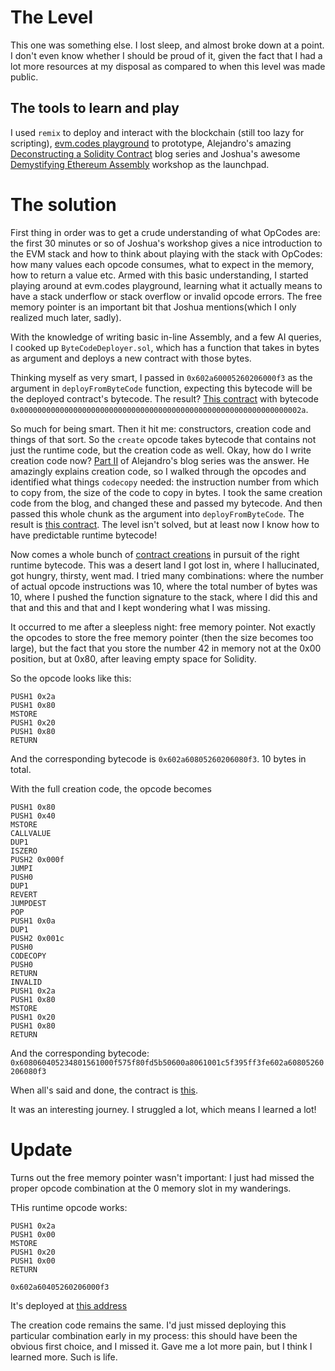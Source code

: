 # The Level

This one was something else. I lost sleep, and almost broke down at a point. I don't even know whether I should be proud of it, given the fact that I had a lot more resources at my disposal as compared to when this level was made public.

## The tools to learn and play

I used `remix` to deploy and interact with the blockchain (still too lazy for scripting), [evm.codes playground](https://www.evm.codes/playground) to prototype, Alejandro's amazing [Deconstructing a Solidity Contract](https://medium.com/@_ajsantander) blog series and Joshua's awesome [Demystifying Ethereum Assembly](https://www.youtube.com/watch?v=btDOvn8pLkA&t=156s) workshop as the launchpad.

# The solution

First thing in order was to get a crude understanding of what OpCodes are: the first 30 minutes or so of Joshua's workshop gives a nice introduction to the EVM stack and how to think about playing with the stack with OpCodes: how many values each opcode consumes, what to expect in the memory, how to return a value etc. Armed with this basic understanding, I started playing around at evm.codes playground, learning what it actually means to have a stack underflow or stack overflow or invalid opcode errors. The free memory pointer is an important bit that Joshua mentions(which I only realized much later, sadly).

With the knowledge of writing basic in-line Assembly, and a few AI queries, I cooked up `ByteCodeDeployer.sol`, which has a function that takes in bytes as argument and deploys a new contract with those bytes.

Thinking myself as very smart, I passed in `0x602a60005260206000f3` as the argument in `deployFromByteCode` function, expecting this bytecode will be the deployed contract's bytecode. The result? [This contract](https://sepolia.etherscan.io/address/0xda69db1489fb81261d797ef5354b1b759c06015f#code) with bytecode `0x000000000000000000000000000000000000000000000000000000000000002a`.

So much for being smart. Then it hit me: constructors, creation code and things of that sort. So the `create` opcode takes bytecode that contains not just the runtime code, but the creation code as well. Okay, how do I write creation code now? [Part II](https://medium.com/zeppelin-blog/deconstructing-a-solidity-contract-part-ii-creation-vs-runtime-6b9d60ecb44c) of Alejandro's blog series was the answer. He amazingly explains creation code, so I walked through the opcodes and identified what things `codecopy` needed: the instruction number from which to copy from, the size of the code to copy in bytes. I took the same creation code from the blog, and changed these and passed my bytecode. And then passed this whole chunk as the argument into `deployFromByteCode`. The result is [this contract](https://sepolia.etherscan.io/address/0xF9d700c4d1b6AEbCb6f12eAA7195C4b0B29D4cF4#code). The level isn't solved, but at least now I know how to have predictable runtime bytecode!

Now comes a whole bunch of [contract creations](https://sepolia.etherscan.io/address/0x2acbf0fd78ca2f4a2b60ec688a89e902022b5cd5#internaltx) in pursuit of the right runtime bytecode. This was a desert land I got lost in, where I hallucinated, got hungry, thirsty, went mad. I tried many combinations: where the number of actual opcode instructions was 10, where the total number of bytes was 10, where I pushed the function signature to the stack, where I did this and that and this and that and I kept wondering what I was missing.

It occurred to me after a sleepless night: free memory pointer. Not exactly the opcodes to store the free memory pointer (then the size becomes too large), but the fact that you store the number 42 in memory not at the 0x00 position, but at 0x80, after leaving empty space for Solidity.

So the opcode looks like this:

```
PUSH1 0x2a
PUSH1 0x80
MSTORE
PUSH1 0x20
PUSH1 0x80
RETURN
```

And the corresponding bytecode is `0x602a60805260206080f3`. 10 bytes in total.

With the full creation code, the opcode becomes

```
PUSH1 0x80
PUSH1 0x40
MSTORE
CALLVALUE
DUP1
ISZERO
PUSH2 0x000f
JUMPI
PUSH0
DUP1
REVERT
JUMPDEST
POP
PUSH1 0x0a
DUP1
PUSH2 0x001c
PUSH0
CODECOPY
PUSH0
RETURN
INVALID
PUSH1 0x2a
PUSH1 0x80
MSTORE
PUSH1 0x20
PUSH1 0x80
RETURN
```

And the corresponding bytecode: `0x608060405234801561000f575f80fd5b50600a8061001c5f395ff3fe602a60805260206080f3`

When all's said and done, the contract is [this](https://sepolia.etherscan.io/address/0x137f3f4e1a1edec0240b6d4ed4c0bd3c248c4a57#code).

It was an interesting journey. I struggled a lot, which means I learned a lot!

# Update

Turns out the free memory pointer wasn't important: I just had missed the proper opcode combination at the 0 memory slot in my wanderings.

THis runtime opcode works:

```
PUSH1 0x2a
PUSH1 0x00
MSTORE
PUSH1 0x20
PUSH1 0x00
RETURN
```

`0x602a60405260206000f3`

It's deployed at [this address](https://sepolia.etherscan.io/address/0x7a673410D101A9B35F9E29471c4bb716dd74547C#code)

The creation code remains the same. I'd just missed deploying this particular combination early in my process: this should have been the obvious first choice, and I missed it. Gave me a lot more pain, but I think I learned more. Such is life.
